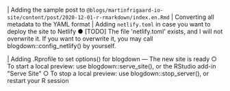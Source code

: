 
| Adding the sample post to `@blogs/martinfrigaard-io-site/content/post/2020-12-01-r-rmarkdown/index.en.Rmd`
| Converting all metadata to the YAML format
| Adding `netlify.toml` in case you want to deploy the site to Netlify
● [TODO] The file 'netlify.toml' exists, and I will not overwrite it. If you want to overwrite it, you may call blogdown::config_netlify() by yourself.

| Adding .Rprofile to set options() for blogdown
― The new site is ready
○ To start a local preview: use blogdown::serve_site(), or the RStudio add-in "Serve Site"
○ To stop a local preview: use blogdown::stop_server(), or restart your R session